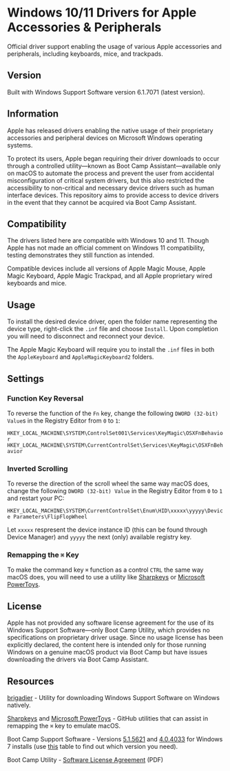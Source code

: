 # Windows 10/11 Drivers for Apple Accessories & Peripherals
Official driver support enabling the usage of various Apple accessories and peripherals, including keyboards, mice, and trackpads.

## Version
Built with Windows Support Software version 6.1.7071 (latest version).

## Information
Apple has released drivers enabling the native usage of their proprietary accessories and peripheral devices on Microsoft Windows operating systems. 

To protect its users, Apple began requiring their driver downloads to occur through a controlled utility—known as Boot Camp Assistant—available only on macOS to automate the process and prevent the user from accidental misconfiguration of critical system drivers, but this also restricted the accessibility to non-critical and necessary device drivers such as human interface devices. This repository aims to provide access to device drivers in the event that they cannot be acquired via Boot Camp Assistant.

## Compatibility
The drivers listed here are compatible with Windows 10 and 11. Though Apple has not made an official comment on Windows 11 compatibility, testing demonstrates they still function as intended.

Compatible devices include all versions of Apple Magic Mouse, Apple Magic Keyboard, Apple Magic Trackpad, and all Apple proprietary wired keyboards and mice.

## Usage
To install the desired device driver, open the folder name representing the device type, right-click the `.inf` file and choose `Install`. Upon completion you will need to disconnect and reconnect your device.

The Apple Magic Keyboard will require you to install the `.inf` files in both the `AppleKeyboard` and `AppleMagicKeyboard2` folders.

## Settings
### Function Key Reversal
To reverse the function of the `Fn` key, change the following `DWORD (32-bit) Value`s in the Registry Editor from `0` to `1`:

`HKEY_LOCAL_MACHINE\SYSTEM\ControlSet001\Services\KeyMagic\OSXFnBehavior`
`HKEY_LOCAL_MACHINE\SYSTEM\CurrentControlSet\Services\KeyMagic\OSXFnBehavior`

### Inverted Scrolling
To reverse the direction of the scroll wheel the same way macOS does, change the following `DWORD (32-bit) Value` in the Registry Editor from `0` to `1` and restart your PC:

`HKEY_LOCAL_MACHINE\SYSTEM\CurrentControlSet\Enum\HID\xxxxx\yyyyy\Device Parameters\FlipFlopWheel`

Let `xxxxx` respresent the device instance ID (this can be found through Device Manager) and `yyyyy` the next (only) available registry key.

### Remapping the `⌘` Key
To make the command key `⌘` function as a control `CTRL` the same way macOS does, you will need to use a utility like [Sharpkeys](https://github.com/randyrants/sharpkeys) or [Microsoft PowerToys](https://github.com/microsoft/PowerToys).

## License
Apple has not provided any software license agreement for the use of its Windows Support Software—only Boot Camp Utility, which provides no specifications on proprietary driver usage. Since no usage license has been explicitly declared, the content here is intended only for those running Windows on a genuine macOS product via Boot Camp but have issues downloading the drivers via Boot Camp Assistant. 

## Resources
[brigadier](https://github.com/timsutton/brigadier) - Utility for downloading Windows Support Software on Windows natively.

[Sharpkeys](https://github.com/randyrants/sharpkeys) and [Microsoft PowerToys](https://github.com/randyrants/sharpkeys) - GitHub utilities that can assist in remapping the `⌘` key to emulate macOS.

Boot Camp Support Software - Versions [5.1.5621](https://support.apple.com/kb/DL1720?locale=en_US) and [4.0.4033](https://support.apple.com/kb/DL1636?locale=en_US) for Windows 7 installs (use [this](https://support.apple.com/en-us/HT205016#tables) table to find out which version you need).

Boot Camp Utility - [Software License Agreement](https://www.apple.com/legal/sla/docs/Boot_Camp_Utility.pdf) (PDF)

